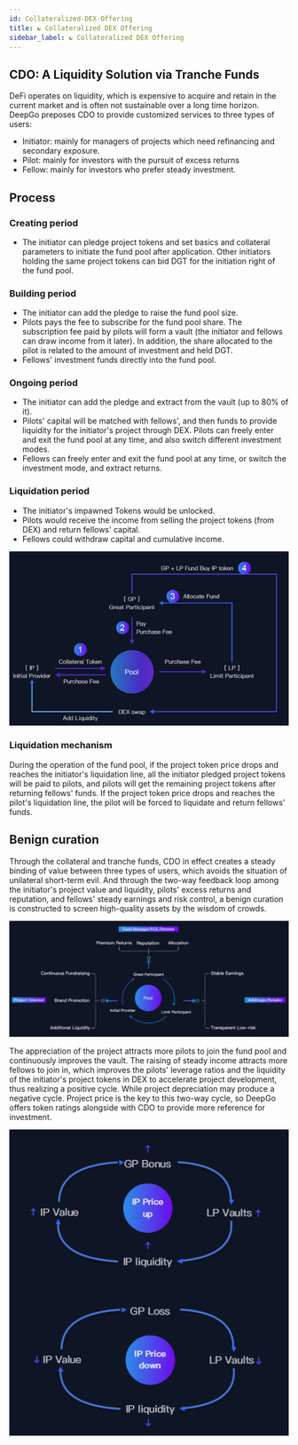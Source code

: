 ```yaml
---
id: Collateralized-DEX-Offering
title: ☯ Collateralized DEX Offering
sidebar_label: ☯ Collateralized DEX Offering
---
```


## CDO: A Liquidity Solution via Tranche Funds
DeFi operates on liquidity, which is expensive to acquire and retain in the current market and is often not sustainable over a long time horizon. DeepGo preposes CDO to provide customized services to three types of users:

- Initiator: mainly for managers of projects which need refinancing and secondary exposure.
- Pilot: mainly for investors with the pursuit of excess returns
- Fellow: mainly for investors who prefer steady investment.
## Process
### Creating period

- The initiator can pledge project tokens and set basics and collateral parameters to initiate the fund pool after application. Other initiators holding the same project tokens can bid DGT for the initiation right of the fund pool.
### Building period

- The initiator can add the pledge to raise the fund pool size.
- Pilots pays the fee to subscribe for the fund pool share. The subscription fee paid by pilots will form a vault (the initiator and fellows can draw income from it later). In addition, the share allocated to the pilot is related to the amount of investment and held DGT.
- Fellows' investment funds directly into the fund pool.
### Ongoing period

- The initiator can add the pledge and extract from the vault (up to 80% of it).
- Pilots' capital will be matched with fellows', and then funds to provide liquidity for the initiator's project through DEX. Pilots can freely enter and exit the fund pool at any time, and also switch different investment modes.
- Fellows can freely enter and exit the fund pool at any time, or switch the investment mode, and extract returns.
### Liquidation period

- The initiator's impawned Tokens would be unlocked.
- Pilots would receive the income from selling the project tokens (from DEX) and return fellows' capital.
- Fellows could withdraw capital and cumulative income.

![image.png](/img/CDO_EN.png)
### Liquidation mechanism
During the operation of the fund pool, if the project token price drops and reaches the initiator's liquidation line, all the initiator pledged project tokens will be paid to pilots, and pilots will get the remaining project tokens after returning fellows' funds. If the project token price drops and reaches the pilot's liquidation line, the pilot will be forced to liquidate and return fellows' funds.
## Benign curation
Through the collateral and tranche funds, CDO in effect creates a steady binding of value between three types of users, which avoids the situation of unilateral short-term evil. And through the two-way feedback loop among the initiator's project value and liquidity, pilots' excess returns and reputation, and fellows' steady earnings and risk control, a benign curation is constructed to screen high-quality assets by the wisdom of crowds.

![image.png](/img/user_EN.png)

The appreciation of the project attracts more pilots to join the fund pool and continuously improves the vault. The raising of steady income attracts more fellows to join in, which improves the pilots' leverage ratios and the liquidity of the initiator's project tokens in DEX to accelerate project development, thus realizing a positive cycle. While project depreciation may produce a negative cycle. Project price is the key to this two-way cycle, so DeepGo offers token ratings alongside with CDO to provide more reference for investment.

![image.png](/img/circle_EN.png)


